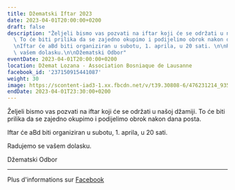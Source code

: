 ```yaml
---
title: Džematski Iftar 2023
date: 2023-04-01T20:00:00+0200
draft: false
description: "Željeli bismo vas pozvati na iftar koji će se održati u našoj džamiji.\
  \ To će biti prilika da se zajedno okupimo i podijelimo obrok nakon dana posta.\n\
  \nIftar će aBd biti organiziran u subotu, 1. aprila, u 20 sati. \n\nRadujemo se\
  \ vašem dolasku.\n\nDžematski Odbor"
eventDate: 2023-04-01T20:00:00+0200
location: Džemat Lozana - Association Bosniaque de Lausanne
facebook_id: '237150915441087'
weight: 30
image: https://scontent-iad3-1.xx.fbcdn.net/v/t39.30808-6/476231214_935500385377228_3500090740640109385_n.jpg?_nc_cat=101&ccb=1-7&_nc_sid=9e60e4&_nc_ohc=oQTbtksU_DQQ7kNvwHYMm67&_nc_oc=Adkmu6l4Gp82Dc7ngWSMaq2DNsr9Ya5CqfhCPFjwqcjv_r6iFUaL-bzce2zs71frm3c&_nc_zt=23&_nc_ht=scontent-iad3-1.xx&edm=ABTKTjYEAAAA&_nc_gid=UgcDJcZL0R23KocP6YXFeg&oh=00_AfXonO3lgxtKipTTOj_AiTP2CwdbWwbhWVezsOlx0bQ2gA&oe=68A722DA
endDate: 2023-04-01T23:30:00+0200
---
```


Željeli bismo vas pozvati na iftar koji će se održati u našoj džamiji. To će biti prilika da se zajedno okupimo i podijelimo obrok nakon dana posta.

Iftar će aBd biti organiziran u subotu, 1. aprila, u 20 sati. 

Radujemo se vašem dolasku.

Džematski Odbor

---

Plus d'informations sur [Facebook](https://facebook.com/events/237150915441087)